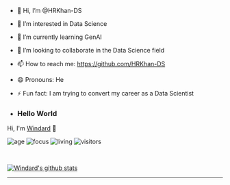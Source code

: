 - 👋 Hi, I’m @HRKhan-DS
- 👀 I’m interested in Data Science
- 🌱 I’m currently learning GenAI
- 💞️ I’m looking to collaborate in the Data Science field
- 📫 How to reach me: https://github.com/HRKhan-DS
- 😄 Pronouns: He
- ⚡ Fun fact: I am trying to convert my career as a Data Scientist

- ### Hello World
Hi, I'm [Windard](https://windard.com) 👋

![age](https://img.shields.io/badge/age-24-blue)
![focus](https://img.shields.io/badge/focus-backend-brightgreen)
![living](https://img.shields.io/badge/living-shanghai-3c9)
![visitors](https://visitor-badge.herokuapp.com/badge?page_id=windard.github.profile)

<br />

[![Windard's github stats](https://github-readme-stats.vercel.app/api?username=windard&show_icons=true)](https://github.com/windard)

----

<!---
HRKhan-DS/HRKhan-DS is a ✨ special ✨ repository because its `README.md` (this file) appears on your GitHub profile.
You can click the Preview link to take a look at your changes.
--->
